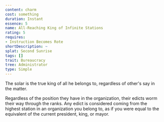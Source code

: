 ```yaml
---
content: charm
cost: something
duration: Instant
essence: 5
name: All-Reaching King of Infinite Stations
rating: 5
requires:
- Instruction Becomes Rote
shortDescription: ~
splat: Second Sunrise
tags: []
trait: Bureaucracy
tree: Administrator
type: Simple
---
```


The solar is the true king of all he belongs to, regardless of other's say in the matter.

Regardless of the position they have in the organization, their edicts worm their way through the ranks. Any edict is considered coming from the highest station in an organization you belong to, as if you were equal to the equivalent of the current president, king, or mayor.
